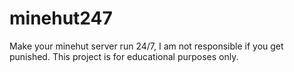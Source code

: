 # minehut247
Make your minehut server run 24/7, I am not responsible if you get punished. This project is for educational purposes only.

